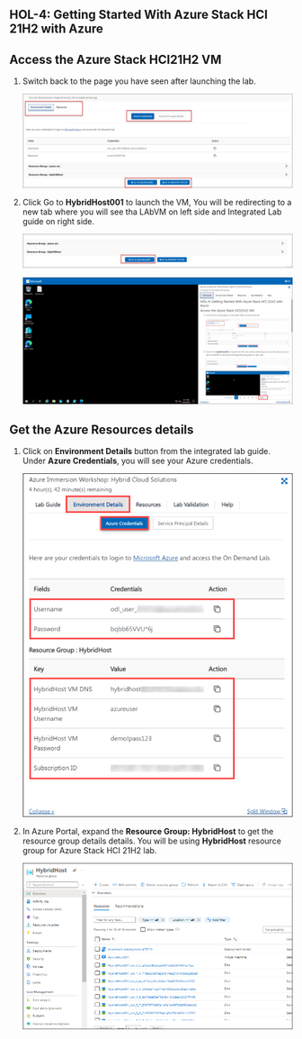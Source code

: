 HOL-4: Getting Started With Azure Stack HCI 21H2 with Azure
-------------------------

Access the Azure Stack HCI21H2 VM
----------

1. Switch back to the page you have seen after launching the lab.

    ![Volume created on Azure Stack HCI 21H2](/media/main.png "Volume created on Azure Stack HCI 21H2")
       
2. Click Go to **HybridHost001** to launch the VM, You will be redirecting to a new tab where you will see tha LAbVM on left side and Integrated Lab guide on right side.

    ![Volume created on Azure Stack HCI 21H2](/media/startvm.png "Volume created on Azure Stack HCI 21H2")
    
    ![Volume created on Azure Stack HCI 21H2](/media/mainpage-upd.png "Volume created on Azure Stack HCI 21H2")
       

Get the Azure Resources details
-------

1. Click on **Environment Details** button from the integrated lab guide. Under **Azure Credentials**, you will see your Azure credentials.

    ![Volume created on Azure Stack HCI 21H2](/media/resources-updt.png "Volume created on Azure Stack HCI 21H2")

1.  In Azure Portal, expand the **Resource Group: HybridHost** to get the resource group details details. You will be using **HybridHost** resource group for Azure Stack HCI 21H2 lab.

    ![Volume created on Azure Stack HCI 21H2](/media/detailss-upd.png "Volume created on Azure Stack HCI 21H2")

